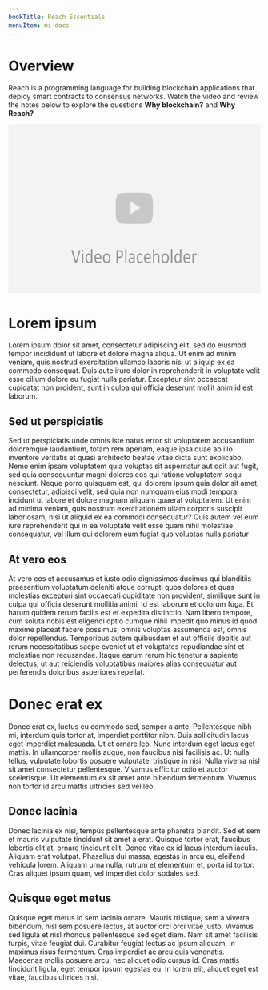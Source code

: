 ```yaml
---
bookTitle: Reach Essentials
menuItem: mi-docs
---
```


# Overview

Reach is a programming language for building blockchain applications that deploy smart contracts to consensus networks. Watch the video and review the notes below to explore the questions **Why blockchain?** and **Why Reach?**

<p><img src="video-placeholder.png" class="img-fluid" width=600 height=337 loading="lazy"></p>

# Lorem ipsum

Lorem ipsum dolor sit amet, consectetur adipiscing elit, sed do eiusmod tempor incididunt ut labore et dolore magna aliqua. Ut enim ad minim veniam, quis nostrud exercitation ullamco laboris nisi ut aliquip ex ea commodo consequat. Duis aute irure dolor in reprehenderit in voluptate velit esse cillum dolore eu fugiat nulla pariatur. Excepteur sint occaecat cupidatat non proident, sunt in culpa qui officia deserunt mollit anim id est laborum.

## Sed ut perspiciatis

Sed ut perspiciatis unde omnis iste natus error sit voluptatem accusantium doloremque laudantium, totam rem aperiam, eaque ipsa quae ab illo inventore veritatis et quasi architecto beatae vitae dicta sunt explicabo. Nemo enim ipsam voluptatem quia voluptas sit aspernatur aut odit aut fugit, sed quia consequuntur magni dolores eos qui ratione voluptatem sequi nesciunt. Neque porro quisquam est, qui dolorem ipsum quia dolor sit amet, consectetur, adipisci velit, sed quia non numquam eius modi tempora incidunt ut labore et dolore magnam aliquam quaerat voluptatem. Ut enim ad minima veniam, quis nostrum exercitationem ullam corporis suscipit laboriosam, nisi ut aliquid ex ea commodi consequatur? Quis autem vel eum iure reprehenderit qui in ea voluptate velit esse quam nihil molestiae consequatur, vel illum qui dolorem eum fugiat quo voluptas nulla pariatur

## At vero eos

At vero eos et accusamus et iusto odio dignissimos ducimus qui blanditiis praesentium voluptatum deleniti atque corrupti quos dolores et quas molestias excepturi sint occaecati cupiditate non provident, similique sunt in culpa qui officia deserunt mollitia animi, id est laborum et dolorum fuga. Et harum quidem rerum facilis est et expedita distinctio. Nam libero tempore, cum soluta nobis est eligendi optio cumque nihil impedit quo minus id quod maxime placeat facere possimus, omnis voluptas assumenda est, omnis dolor repellendus. Temporibus autem quibusdam et aut officiis debitis aut rerum necessitatibus saepe eveniet ut et voluptates repudiandae sint et molestiae non recusandae. Itaque earum rerum hic tenetur a sapiente delectus, ut aut reiciendis voluptatibus maiores alias consequatur aut perferendis doloribus asperiores repellat.

# Donec erat ex

Donec erat ex, luctus eu commodo sed, semper a ante. Pellentesque nibh mi, interdum quis tortor at, imperdiet porttitor nibh. Duis sollicitudin lacus eget imperdiet malesuada. Ut et ornare leo. Nunc interdum eget lacus eget mattis. In ullamcorper mollis augue, non faucibus nisi facilisis ac. Ut nulla tellus, vulputate lobortis posuere vulputate, tristique in nisi. Nulla viverra nisl sit amet consectetur pellentesque. Vivamus efficitur odio et auctor scelerisque. Ut elementum ex sit amet ante bibendum fermentum. Vivamus non tortor id arcu mattis ultricies sed vel leo.

## Donec lacinia

Donec lacinia ex nisi, tempus pellentesque ante pharetra blandit. Sed et sem et mauris vulputate tincidunt sit amet a erat. Quisque tortor erat, faucibus lobortis elit at, ornare tincidunt elit. Donec vitae ex id lacus interdum iaculis. Aliquam erat volutpat. Phasellus dui massa, egestas in arcu eu, eleifend vehicula lorem. Aliquam urna nulla, rutrum et elementum et, porta id tortor. Cras aliquet ipsum quam, vel imperdiet dolor sodales sed.

## Quisque eget metus

Quisque eget metus id sem lacinia ornare. Mauris tristique, sem a viverra bibendum, nisl sem posuere lectus, at auctor orci orci vitae justo. Vivamus sed ligula et nisl rhoncus pellentesque sed eget diam. Nam sit amet facilisis turpis, vitae feugiat dui. Curabitur feugiat lectus ac ipsum aliquam, in maximus risus fermentum. Cras imperdiet ac arcu quis venenatis. Maecenas mollis posuere arcu, nec aliquet odio cursus id. Cras mattis tincidunt ligula, eget tempor ipsum egestas eu. In lorem elit, aliquet eget est vitae, faucibus ultrices nisi.